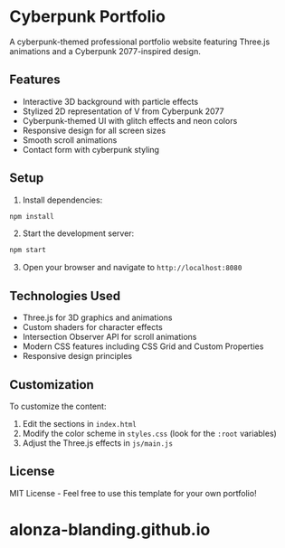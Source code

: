 # Cyberpunk Portfolio

A cyberpunk-themed professional portfolio website featuring Three.js animations and a Cyberpunk 2077-inspired design.

## Features

- Interactive 3D background with particle effects
- Stylized 2D representation of V from Cyberpunk 2077
- Cyberpunk-themed UI with glitch effects and neon colors
- Responsive design for all screen sizes
- Smooth scroll animations
- Contact form with cyberpunk styling

## Setup

1. Install dependencies:
```bash
npm install
```

2. Start the development server:
```bash
npm start
```

3. Open your browser and navigate to `http://localhost:8080`

## Technologies Used

- Three.js for 3D graphics and animations
- Custom shaders for character effects
- Intersection Observer API for scroll animations
- Modern CSS features including CSS Grid and Custom Properties
- Responsive design principles

## Customization

To customize the content:

1. Edit the sections in `index.html`
2. Modify the color scheme in `styles.css` (look for the `:root` variables)
3. Adjust the Three.js effects in `js/main.js`

## License

MIT License - Feel free to use this template for your own portfolio!
# alonza-blanding.github.io
